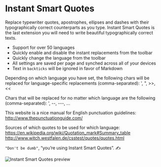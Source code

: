 # Instant Smart Quotes

Replace typewriter quotes, apostrophes, ellipses and dashes with their typographically correct counterparts as you type.
Instant Smart Quotes is the last extension you will need to write beautiful typographically correct texts.

- Support for over 50 languages
- Quickly enable and disable the instant replacements from the toolbar
- Quickly change the language from the toolbar
- All settings are saved per page and synched across all of your devices
- Text in `backticks` will be ignored in favor of Markdown

Depending on which language you have set, the following chars will be replaced for language-specific replacements (comma-separated):
', ", >>, <<

Chars that will be replaced for no matter which language are the following (comma-separated):
', --, ---, ...

This website is a nice manual for English punctuation guidelines:
http://www.thepunctuationguide.com/

Sources of which quotes to be used for which language:
https://en.wikipedia.org/wiki/Quotation_mark#Summary_table
http://www.witch.westfalen.de/csstest/quotes/quotes.html

`"Don't be dumb"`, “you’re using Instant Smart Quotes”. ✍️

![Instant Smart Quotes preview](https://user-images.githubusercontent.com/3391981/81667198-43d56680-9443-11ea-99db-0effcc5cca08.gif)

